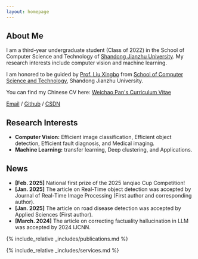 ```yaml
---
layout: homepage
---
```


## About Me

I am a third-year undergraduate student (Class of 2022) in the School of Computer Science and Technology of [Shandong Jianzhu University](https://www.sdjzu.edu.cn/). My research interests include computer vision and machine learning.

I am honored to be guided by [Prof. Liu Xingbo](https://www.sdjzu.edu.cn/jsjkx/info/1024/4415.htm) from [School of Computer Science and Technology](https://www.sdjzu.edu.cn/jsjkx/index.htm), Shandong Jianzhu University.

You can find my Chinese CV here: [Weichao Pan's Curriculum Vitae](../assets/Curriculum_Vitae_CN.pdf)

[Email](mailto:202211102025@stu.sdjzu.edu.cn) / [Github](https://github.com/JEFfersusu) / [CSDN](https://blog.csdn.net/weixin_73994643?type=blog)

## Research Interests

- **Computer Vision:** Efficient image classification, Efficient object detection, Efficient fault diagnosis, and Medical imaging.
- **Machine Learning:** transfer learning, Deep clustering, and Applications.

## News

- **[Feb. 2025]** National first prize of the 2025 lanqiao Cup Competition!
- **[Jan. 2025]** The article on Real-Time object detection was accepted by Journal of Real-Time Image Processing (First author and corresponding author).
- **[Jan. 2025]** The article on road disease detection was accepted by Applied Sciences (First author).
- **[March. 2024]** The article on correcting factuality hallucination in LLM was accepted by 2024 IJCNN.

{% include_relative _includes/publications.md %}

{% include_relative _includes/services.md %}
